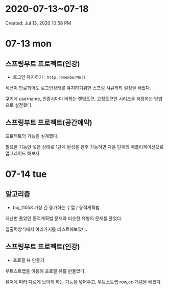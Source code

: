 # 2020-07-13~07-18

Created: Jul 13, 2020 10:58 PM

# 07-13 mon

## 스프링부트 프로젝트(인강)

- 로그인 유지하기 :  `http.rememberMe()`

세션이 만료되어도 로그인상태를 유지하기위한 스프링 시큐리티 설정을 배웠다.

쿠키에 username, 인증시마다 바뀌는 랜덤토큰, 고정토큰인 시리즈을 저장하는 방법으로 설정했다.

## 스프링부트 프로젝트(공간예약)

프로젝트의 기능을 설계했다.

필요한 기능만 넣은 상태로 1단계 완성을 한후 가능하면 다음 단계의 애플리케이션으로 업그레이드 해보자

# 07-14 tue

## 알고리즘

- boj_11053 가장 긴 증가하는 수열 / 동적계획법

지난번 풀었던 동적계획법 문제와 비슷한 유형의 문제를 풀었다.

입출력방식에서 여러가지를 테스트해보았다. 

## 스프링부트 프로젝트(인강)

- 프로필 뷰 만들기

부트스트랩을 이용해 프로필 뷰를 만들었다.

유저에 따라 다르게 보이게 하는 기능을 넣어주고, 부트스트랩 row,col개념을 배웠다.